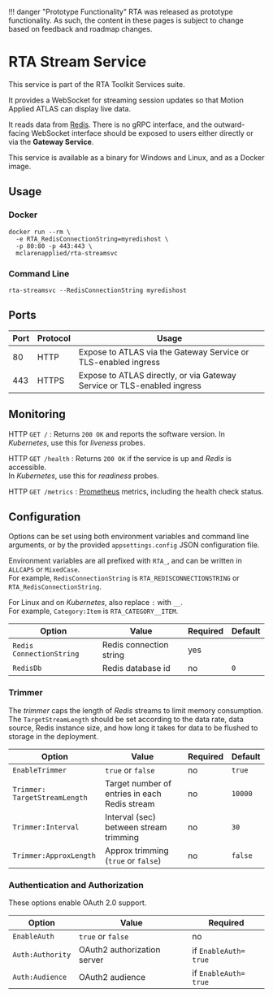
!!! danger "Prototype Functionality"
    RTA was released as prototype functionality. As such, the content in these pages is subject to change based on feedback and roadmap changes.
# RTA Stream Service

This service is part of the RTA Toolkit Services suite.

It provides a WebSocket for streaming session updates so that Motion Applied ATLAS can display live data.

It reads data from [Redis](https://redis.io/). There is no gRPC interface, and the outward-facing WebSocket interface should be exposed to users either directly or via the **Gateway Service**.

This service is available as a binary for Windows and Linux, and as a Docker image.

## Usage

### Docker

```
docker run --rm \
  -e RTA_RedisConnectionString=myredishost \
  -p 80:80 -p 443:443 \
  mclarenapplied/rta-streamsvc
```

### Command Line

```
rta-streamsvc --RedisConnectionString myredishost
```

## Ports

| Port | Protocol   | Usage                                                                   |
|------|------------|-------------------------------------------------------------------------|
| 80   | HTTP       | Expose to ATLAS via the Gateway Service or TLS-enabled ingress          |
| 443  | HTTPS      | Expose to ATLAS directly, or via Gateway Service or TLS-enabled ingress |

## Monitoring

HTTP `GET /`
: Returns `200 OK` and reports the software version.
  In _Kubernetes_, use this for _liveness_ probes.

HTTP `GET /health`
: Returns `200 OK` if the service is up and _Redis_ is accessible.  
  In _Kubernetes_, use this for _readiness_ probes.

HTTP `GET /metrics`
: [Prometheus](https://prometheus.io/) metrics, including the health check status.

## Configuration

Options can be set using both environment variables and command line arguments, or by the provided `appsettings.config` JSON configuration file.

Environment variables are all prefixed with `RTA_`, and can be written in `ALLCAPS` or `MixedCase`.  
For example, `Redis​ConnectionString` is `RTA_REDIS​CONNECTIONSTRING` or `RTA_Redis​ConnectionString`.

For Linux and on _Kubernetes_, also replace `:` with `__`.  
For example, `Category:Item` is `RTA_CATEGORY__ITEM`.

| Option                        | Value                                         | Required       | Default        |
|-------------------------------|-----------------------------------------------|----------------|----------------|
| `Redis​ConnectionString`       | Redis connection string                       | yes            |                |
| `RedisDb`                     | Redis database id                             | no             | `0`            |

### Trimmer

The _trimmer_ caps the length of _Redis_ streams to limit memory consumption.
The `TargetStreamLength` should be set according to the data rate, data source, Redis instance size, and how long it takes for data to be flushed to storage in the deployment.

| Option                       | Value                                         | Required       | Default        |
|------------------------------|-----------------------------------------------|----------------|----------------|
| `EnableTrimmer`              | `true` or `false`                             | no             | `true`         |
| `Trimmer:​TargetStreamLength` | Target number of entries in each Redis stream | no             | `10000`        |
| `Trimmer:​Interval`           | Interval (sec) between stream trimming        | no             | `30`           |
| `Trimmer:​ApproxLength`       | Approx trimming (`true` or `false`)           | no             | `false`        |

### Authentication and Authorization

These options enable OAuth 2.0 support.

| Option               | Value                       | Required             |
|----------------------|-----------------------------|----------------------|
| `EnableAuth`         | `true` or `false`           | no                   |
| `Auth:Authority`     | OAuth2 authorization server | if `EnableAuth=​true` |
| `Auth:Audience`      | OAuth2 audience             | if `EnableAuth=​true` |

